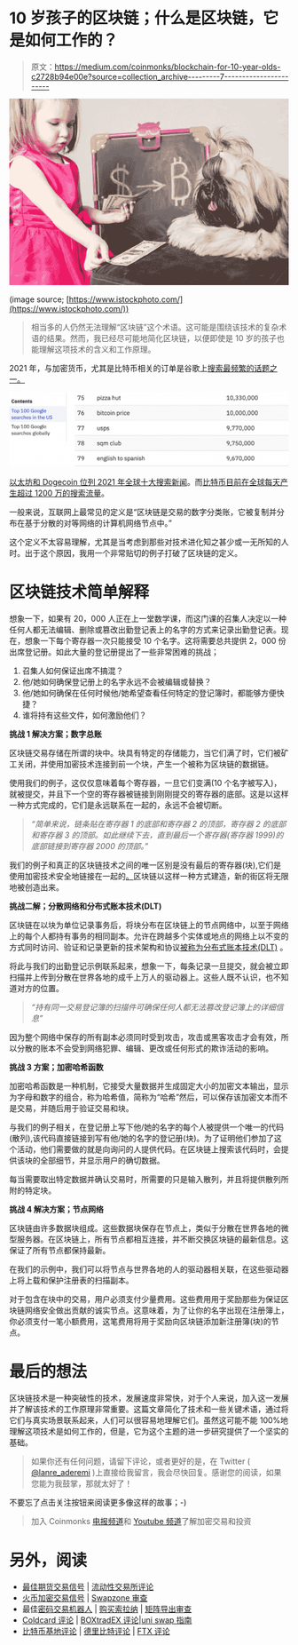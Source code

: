 # 10 岁孩子的区块链；什么是区块链，它是如何工作的？

> 原文：<https://medium.com/coinmonks/blockchain-for-10-year-olds-c2728b94e00e?source=collection_archive---------7----------------------->

![](img/0912f95a9c2b7924599e34f0e1642655.png)

(image source; [https://www.istockphoto.com/](https://www.istockphoto.com/))

> 相当多的人仍然无法理解“区块链”这个术语。这可能是围绕该技术的复杂术语的结果。然而，我已经尽可能地简化区块链，以便即使是 10 岁的孩子也能理解这项技术的含义和工作原理。

2021 年，与加密货币，尤其是比特币相关的订单是谷歌上[搜索最频繁的话题之一。](https://ahrefs.com/blog/top-google-searches/)

![](img/c2d62efb13ad49540882db149bb0a066.png)

[以太坊和 Dogecoin 位列 2021 年全球十大搜索新闻](https://trends.google.com/trends/yis/2021/GLOBAL/)。而[比特币目前在全球每天产生超过 1200 万的搜索流量](https://www.semrush.com/analytics/keywordoverview/?q=bitcoin&db=us)。

一般来说，互联网上最常见的定义是“区块链是交易的数字分类账，它被复制并分布在基于分散的对等网络的计算机网络节点中。”

这个定义不太容易理解，尤其是当考虑到那些对技术进化知之甚少或一无所知的人时。出于这个原因，我用一个非常贴切的例子打破了区块链的定义。

# 区块链技术简单解释

想象一下，如果有 20，000 人正在上一堂数学课，而这门课的召集人决定以一种任何人都无法编辑、删除或篡改出勤登记表上的名字的方式来记录出勤登记表。现在，想象一下每个寄存器一次只能接受 10 个名字。这将需要总共提供 2，000 份出席登记册。如此大量的登记册提出了一些非常困难的挑战；

1.  召集人如何保证出席不搞混？
2.  他/她如何确保登记册上的名字永远不会被编辑或替换？
3.  他/她如何确保在任何时候他/她希望查看任何特定的登记簿时，都能够方便快捷？
4.  谁将持有这些文件，如何激励他们？

**挑战 1 解决方案；数字总账**

区块链交易存储在所谓的块中。块具有特定的存储能力，当它们满了时，它们被矿工关闭，并使用加密技术连接到前一个块，产生一个被称为区块链的数据链。

使用我们的例子，这仅仅意味着每个寄存器，一旦它们变满(10 个名字被写入)，就被提交，并且下一个空的寄存器被链接到刚刚提交的寄存器的底部。这是以这样一种方式完成的，它们是永远联系在一起的，永远不会被切断。

> *“简单来说，链条贴在寄存器 1 的底部和寄存器 2 的顶部，寄存器 2 的底部和寄存器 3 的顶部。如此继续下去，直到最后一个寄存器(寄存器 1999)的底部链接到寄存器 2000 的顶部。”*

我们的例子和真正的区块链技术之间的唯一区别是没有最后的寄存器(块),它们是使用加密技术安全地链接在一起的[。](https://www.nist.gov/itl/csd/cryptographic-technology#:~:text=The%20Cryptographic%20Technology%20(CT)%20Group's,authentication%2C%20and%20random%20number%20generation.)区块链以这样一种方式建造，新的街区将无限地被创造出来。

**挑战二解；分散网络和分布式账本技术(DLT)**

区块链在以块为单位记录事务后，将块分布在区块链上的节点网络中，以至于网络上的每个人都持有事务的相同副本。允许在跨越多个实体或地点的网络上以不变的方式同时访问、验证和记录更新的技术架构和协议[被称为分布式账本技术(DLT)](https://www.investopedia.com/terms/d/distributed-ledger-technology-dlt.asp) 。

将此与我们的出勤登记示例联系起来，想象一下，每条记录一旦提交，就会被立即扫描并上传到分散在世界各地的成千上万人的驱动器上。这些人既不认识，也不知道对方的位置。

> *“持有同一交易登记簿的扫描件可确保任何人都无法篡改登记簿上的详细信息”*

因为整个网络中保存的所有副本必须同时受到攻击，攻击或黑客攻击才会有效，所以分散的账本不会受到网络犯罪、编辑、更改或任何形式的欺诈活动的影响。

**挑战 3 方案；加密哈希函数**

加密哈希函数是一种机制，它接受大量数据并生成固定大小的加密文本输出，显示为字母和数字的组合，称为哈希值，简称为“哈希”然后，可以保存该加密文本而不是交易，并随后用于验证交易和块。

与我们的例子相关，在登记册上写下他/她的名字的每个人被提供一个唯一的代码(散列),该代码直接链接到写有他/她的名字的登记册(块)。为了证明他们参加了这个活动，他们需要做的就是向询问的人提供代码。在区块链上搜索该代码时，会提供该块的全部细节，并显示用户的确切数据。

每当需要取出特定数据并确认交易时，所需要的只是输入散列，并且将提供散列所附的特定块。

**挑战 4 解决方案；节点网络**

区块链由许多数据块组成。这些数据块保存在节点上，类似于分散在世界各地的微型服务器。在区块链上，所有节点都相互连接，并不断交换区块链的最新信息。这保证了所有节点都保持最新。

在我们的示例中，我们可以将节点与世界各地的人的驱动器相关联，在这些驱动器上将上载和保护注册表的扫描副本。

对于包含在块中的交易，用户必须支付少量费用。这些费用用于奖励那些为保证区块链网络安全做出贡献的诚实节点。这意味着，为了让你的名字出现在注册簿上，你必须支付一笔小额费用，这笔费用将用于奖励向区块链添加新注册簿(块)的节点。

# 最后的想法

区块链技术是一种突破性的技术，发展速度非常快，对于个人来说，加入这一发展并了解该技术的工作原理非常重要。这篇文章简化了技术和一些关键术语，通过将它们与真实场景联系起来，人们可以很容易地理解它们。虽然这可能不能 100%地理解这项技术是如何工作的，但是，它为这个主题的进一步研究提供了一个坚实的基础。

> 如果你还有任何问题，请留下评论，或者更好的是，在 Twitter ( [@lanre_aderemi](http://twitter.com/lanre_aderemi) )上直接给我留言，我会尽快回复。感谢您的阅读，如果您能为我鼓掌，那就太好了！

不要忘了点击关注按钮来阅读更多像这样的故事；-)

> 加入 Coinmonks [电报频道](https://t.me/coincodecap)和 [Youtube 频道](https://www.youtube.com/c/coinmonks/videos)了解加密交易和投资

# 另外，阅读

*   [最佳期货交易信号](https://coincodecap.com/futures-trading-signals) | [流动性交易所评论](https://coincodecap.com/liquid-exchange-review)
*   [火币加密交易信号](https://coincodecap.com/huobi-crypto-trading-signals) | [Swapzone 审查](/coinmonks/swapzone-review-crypto-exchange-data-aggregator-e0ad78e55ed7)
*   最佳[密码交易机器人](https://coincodecap.com/best-crypto-trading-bots) | [购买索拉纳](https://coincodecap.com/buy-solana) | [矩阵导出审查](https://coincodecap.com/matrixport-review)
*   [Coldcard 评论](https://coincodecap.com/coldcard-review) | [BOXtradEX 评论](https://coincodecap.com/boxtradex-review)|[uni swap 指南](https://coincodecap.com/uniswap)
*   [比特币基地评论](/coinmonks/coinbase-review-6ef4e0f56064) | [德里比特评论](/coinmonks/deribit-review-options-fees-apis-and-testnet-2ca16c4bbdb2) | [FTX 评论](/coinmonks/ftx-crypto-exchange-review-53664ac1198f)